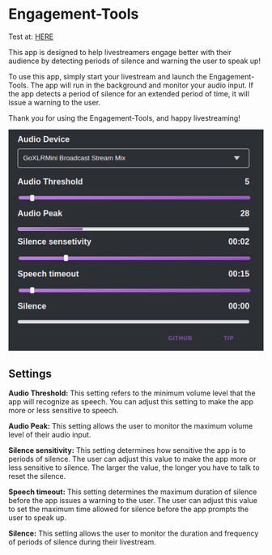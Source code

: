 # Engagement-Tools

Test at: [HERE](https://ceroklis.lv/)

This app is designed to help livestreamers engage better with their audience by detecting periods of silence and warning the user to speak up!

To use this app, simply start your livestream and launch the Engagement-Tools. The app will run in the background and monitor your audio input. If the app detects a period of silence for an extended period of time, it will issue a warning to the user.

Thank you for using the Engagement-Tools, and happy livestreaming!

![alt engagement-tools](screenshot.png)

## Settings
**Audio Threshold:** This setting refers to the minimum volume level that the app will recognize as speech. You can adjust this setting to make the app more or less sensitive to speech.

**Audio Peak:** This setting allows the user to monitor the maximum volume level of their audio input.

**Silence sensitivity:** This setting determines how sensitive the app is to periods of silence. The user can adjust this value to make the app more or less sensitive to silence. The larger the value, the longer you have to talk to reset the silence.

**Speech timeout:** This setting determines the maximum duration of silence before the app issues a warning to the user. The user can adjust this value to set the maximum time allowed for silence before the app prompts the user to speak up.

**Silence:** This setting allows the user to monitor the duration and frequency of periods of silence during their livestream.
